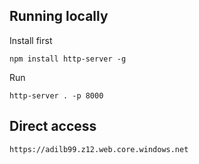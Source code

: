 ## Running locally

Install first

```
npm install http-server -g
```

Run

```
http-server . -p 8000
```
## Direct access

```
https://adilb99.z12.web.core.windows.net
```
